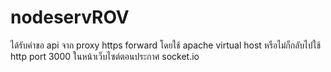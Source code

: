 # nodeservROV
ได้รับคำขอ api จาก proxy https forward โดยใช้ apache virtual host หรือไม่ก็กลับไปใช้ http port 3000 ในหน้าเว็บไซต์ตอนประกาศ socket.io